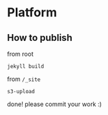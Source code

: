 # Platform

## How to publish

from root
```
jekyll build
```

from `/_site`

```
s3-upload
```

done! please commit your work :)